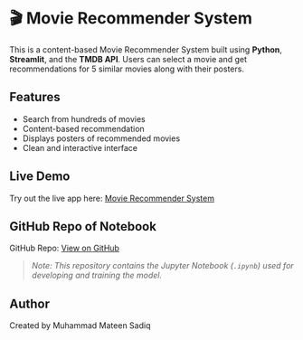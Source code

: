 # 🎬 Movie Recommender System

This is a content-based Movie Recommender System built using **Python**, **Streamlit**, and the **TMDB API**. Users can select a movie and get recommendations for 5 similar movies along with their posters.

## Features

- Search from hundreds of movies  
- Content-based recommendation  
- Displays posters of recommended movies  
- Clean and interactive interface

## Live Demo

Try out the live app here: [Movie Recommender System](https://your-streamlit-link.com)

## GitHub Repo of Notebook

GitHub Repo: [View on GitHub](https://github.com/muhammadmateensadiq/Movie-Recommender-System) 
> *Note: This repository contains the Jupyter Notebook (`.ipynb`) used for developing and training the model.*

## Author
Created by Muhammad Mateen Sadiq
